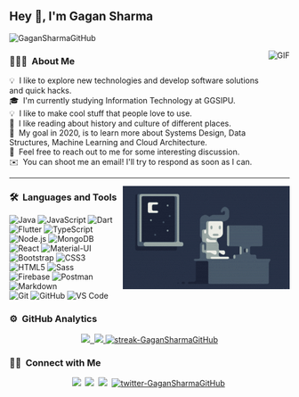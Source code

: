 
## Hey 👋, I'm Gagan Sharma

<p align="left"> <img src="http://estruyf-github.azurewebsites.net/api/VisitorHit?user=GaganSharmaGitHub&repo=Bgstatic&countColorcountColor&countColor=%237B1E7B" alt="GaganSharmaGitHub" /> </p>

<img align="right" alt="GIF" height="160px" src="https://media.giphy.com/media/du3J3cXyzhj75IOgvA/giphy.gif" />

### 👨🏻‍💻 &nbsp;About Me

💡 &nbsp;I like to explore new technologies and develop software solutions and quick hacks.\
🎓 &nbsp;I'm currently studying Information Technology at GGSIPU.\
💡 &nbsp;I like to make cool stuff that people love to use. \
📖 &nbsp;I like reading about history and culture of different places. \
🌱 &nbsp;My goal in 2020, is to learn more about Systems Design, Data Structures, Machine Learning and Cloud Architecture.\
💬 &nbsp;Feel free to reach out to me for some interesting discussion.\
✉️ &nbsp;You can shoot me an email! I'll try to respond as soon as I can.

---

<img alt="Night Coding" src="https://raw.githubusercontent.com/AVS1508/AVS1508/master/assets/Night-Coding.gif" align="right"/>

### 🛠 &nbsp;Languages and Tools

![Java](https://img.shields.io/badge/-Java-FF6C37?style=flat-square&logo=java&logoColor=white)
![JavaScript](https://img.shields.io/badge/-JavaScript-F7DF1C?style=flat-square&logo=javascript&logoColor=black)
![Dart](https://img.shields.io/badge/-Dart-7FD5EA?style=flat-square&logo=dart&logoColor=black)
![Flutter](https://img.shields.io/badge/-Flutter-7FD5EA?style=flat-square&logo=flutter&logoColor=black)
![TypeScript](https://img.shields.io/badge/-TypeScript-007ACC?style=flat-square&logo=typescript&logoColor=white)  
![Node.js](https://img.shields.io/badge/-Nodejs-026E00?style=flat-square&logo=nodeJS&logoColor=ffffff)
![MongoDB](https://img.shields.io/badge/-MongoDB-12924F?style=flat-square&logo=mongodb&logoColor=ffffff)  
![React](https://img.shields.io/badge/-React-61DAFB?style=flat-square&logo=react&logoColor=black)
![Material-UI](https://img.shields.io/badge/-Material%E2%80%93UI-0081CB?style=flat-square&logo=material-ui)
![Bootstrap](https://img.shields.io/badge/-Bootstrap-563D7C?style=flat-square&logo=Bootstrap&logoColor=ffffff)
![CSS3](https://img.shields.io/badge/-CSS3-%231572B6?style=flat-square&logo=css3)
![HTML5](https://img.shields.io/badge/-HTML5-%23E44D27?style=flat-square&logo=html5&logoColor=ffffff)
![Sass](https://img.shields.io/badge/-Sass-%23CC6699?style=flat-square&logo=sass&logoColor=ffffff)  
![Firebase](https://img.shields.io/badge/-Firebase-FFCA28?style=flat-square&logo=firebase&logoColor=black)
![Postman](https://img.shields.io/badge/-Postman-FF6C37?style=flat-square&logo=postman&logoColor=white)
![Markdown](https://img.shields.io/badge/-Markdown-000000?style=flat-square&logo=markdown)  
![Git](https://img.shields.io/badge/-Git-%23F05032?style=flat-square&logo=git&logoColor=ffffff)
![GitHub](https://img.shields.io/badge/-GitHub-181717?style=flat-square&logo=github)
![VS Code](http://img.shields.io/badge/-VS%20Code-007ACC?style=flat-square&logo=visual-studio-code&logoColor=ffffff)


### ⚙️ &nbsp;GitHub Analytics

<p align="center">
<a href="https://github.com/GaganSharmaGitHub">
  <img width="49%" src="https://github-readme-stats.vercel.app/api/top-langs?username=GaganSharmaGitHub&layout=compact&hide=html&langs_count=8&theme=algolia&hide_border=true"/>&nbsp;
  <img width="49%" src="https://github-readme-stats.vercel.app/api?username=GaganSharmaGitHub&show_icons=true&theme=algolia&include_all_commits=true&count_private=true&locale=en&hide_border=true"/>
  <img src="https://github-readme-streak-stats.herokuapp.com/?user=GaganSharmaGitHub&theme=algolia&hide_border=true" alt="streak-GaganSharmaGitHub" />
</a>
</p>

### 🤝🏻 &nbsp;Connect with Me

<p align="center">
<a href="https://sharma-gagan-portfolio.netlify.app/"><img src="https://img.shields.io/badge/-Web-3423A6?style=for-the-badge&logo=firefox&logoColor=white"/></a>&nbsp;
<a href="https://www.linkedin.com/in/gagan-sharma3103"><img src="https://img.shields.io/badge/-Gagan%20Sharma-0e76a8?style=for-the-badge&logo=Linkedin&logoColor=white"/></a>&nbsp;
<a href="gagan3103sharma2000@gmail.com"><img src="https://img.shields.io/badge/-gagan3103sharma2000@gmail.com-red?style=for-the-badge&logo=gmail&logoColor=white"/></a>&nbsp;
<a href="https://twitter.com/NevermindGags" target="_blank"><img src="https://img.shields.io/twitter/follow/NevermindGags?logo=twitter&style=for-the-badge" alt="twitter-GaganSharmaGitHub" /></a>&nbsp;

</p>